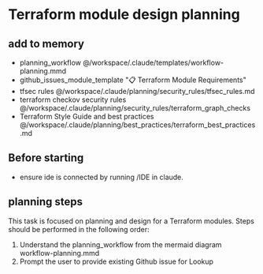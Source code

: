 # Terraform module design planning

## add to memory

- planning_workflow @/workspace/.claude/templates/workflow-planning.mmd
- github_issues_module_template "📋 Terraform Module Requirements"
- tfsec rules @/workspace/.claude/planning/security_rules/tfsec_rules.md
- terraform checkov security rules @/workspace/.claude/planning/security_rules/terraform_graph_checks
- Terraform Style Guide and best practices @/workspace/.claude/planning/best_practices/terraform_best_practices.md

## Before starting

- ensure ide is connected by running /IDE in claude.

## planning steps

This task is focused on planning and design for a Terraform modules.
Steps should be performed in the following order:

1. Understand the planning_workflow from the mermaid diagram workflow-planning.mmd
2. Prompt the user to provide existing Github issue for Lookup
